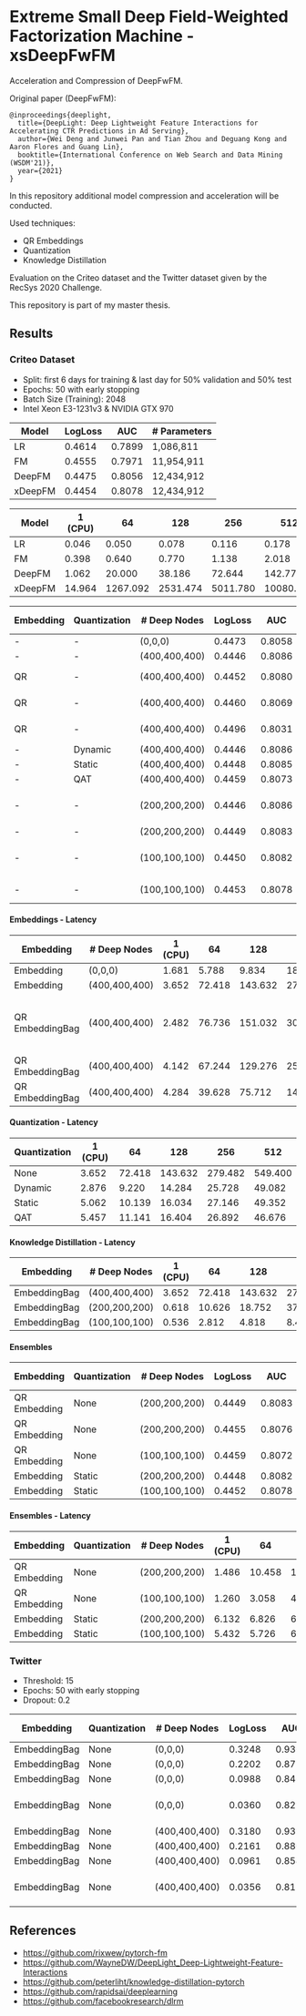 # Extreme Small Deep Field-Weighted Factorization Machine - xsDeepFwFM
Acceleration and Compression of DeepFwFM.

Original paper (DeepFwFM):
```
@inproceedings{deeplight,
  title={DeepLight: Deep Lightweight Feature Interactions for Accelerating CTR Predictions in Ad Serving},
  author={Wei Deng and Junwei Pan and Tian Zhou and Deguang Kong and Aaron Flores and Guang Lin},
  booktitle={International Conference on Web Search and Data Mining (WSDM'21)},
  year={2021}
}
```

In this repository additional model compression and acceleration will be conducted. 

Used techniques:
- QR Embeddings
- Quantization
- Knowledge Distillation

Evaluation on the Criteo dataset and the Twitter dataset given by the RecSys 2020 Challenge.

This repository is part of my master thesis.


## Results

### Criteo Dataset
- Split: first 6 days for training & last day for 50% validation and 50% test
- Epochs: 50 with early stopping
- Batch Size (Training): 2048
- Intel Xeon E3-1231v3 & NVIDIA GTX 970

| Model   | LogLoss   | AUC    | # Parameters  |
|---------|-----------|--------|---------------|
| LR      | 0.4614    | 0.7899 |  1,086,811    | 
| FM      | 0.4555    | 0.7971 | 11,954,911    | 
| DeepFM  | 0.4475    | 0.8056 | 12,434,912    |
| xDeepFM | 0.4454    | 0.8078 | 12,434,912    |

| Model   | 1 (CPU) | 64        | 128       | 256     | 512      | 512 (GPU) | 1024    | 2048    | 4096    | Notes |
|---------|---------|-----------|-----------|---------|----------|-----------|---------|---------|---------|-------|
| LR      | 0.046   | 0.050     | 0.078     | 0.116   | 0.178    | 0.285     | 0.320   | 0.353   | 0.419   |
| FM      | 0.398   | 0.640     | 0.770     | 1.138   | 2.018    | 2.130     | 2.319   | 2.498   | 2.604   |
| DeepFM  | 1.062   | 20.000    | 38.186    | 72.644  | 142.776  | 4.215     | 3.806   | 4.646   | 5.914   |
| xDeepFM | 14.964  | 1267.092  | 2531.474  | 5011.780| 10080.782| 20.278    | 29.985  | 60.795  | 119.035 |


| Embedding | Quantization  | # Deep Nodes  | LogLoss   | AUC    | PRAUC     | RCE   | # Parameters  | Size (MB) |  Notes |
|-----------|---------------|---------------|-----------|--------|-----------|-------|---------------|-----------|--------|
| -         | -             | (0,0,0)       | 0.4473    | 0.8058 | 0.6106    | 21.71 | 11,956,823    |  47.84    |
| -         | -             | (400,400,400) | 0.4446    | 0.8086 | 0.6159    | 22.18 | 12,436,824    |  49.780   |
| QR        | -             | (400,400,400) | 0.4452    | 0.8080 | 0.6150    | 22.08 |  7,008,374    |  28.073   | 2 collisions 
| QR        | -             | (400,400,400) | 0.4460    | 0.8069 | 0.6139    | 21.93 |  4,294,354    |  17.217   | 4 collisions
| QR        | -             | (400,400,400) | 0.4496    | 0.8031 | 0.6076    | 21.31 |  1,771,504    |   7.125   | 60 collisions
| -         | Dynamic       | (400,400,400) | 0.4446    | 0.8086 | 0.6159    | 22.17 | 12,436,824    |  48.35    | 
| -         | Static        | (400,400,400) | 0.4448    | 0.8085 | 0.6157    | 22.16 | 12,436,824    |  24.46    | 
| -         | QAT           | (400,400,400) | 0.4459    | 0.8073 | 0.6135    | 21.94 | 12,436,824    |  24.46    |        
| -         | -             | (200,200,200) | 0.4446    | 0.8086 | 0.6160    | 22.18 | 11,028,101    |  44.138   | KD, a=0.1, t=3
| -         | -             | (200,200,200) | 0.4449    | 0.8083 | 0.6154    | 22.13 | 11,028,101    |  44.138   | no KD
| -         | -             | (100,100,100) | 0.4450    | 0.8082 | 0.6152    | 22.11 | 10,928,101    |  43.736   | KD, a=0.1, t=3
| -         | -             | (100,100,100) | 0.4453    | 0.8078 | 0.6146    | 22.06 | 10,928,101    |  43.736   | no KD TODO


#### Embeddings - Latency

| Embedding       |  # Deep Nodes | 1 (CPU) | 64     | 128    | 256     | 512     | 512 (GPU) | 1024    | 2048    | 4096    | Notes |
|-----------------|---------------|---------|--------|--------|---------|---------|-----------|---------|---------|---------|-------|
| Embedding       | (0,0,0)       | 1.681   | 5.788  |  9.834 | 18.228  | 36.250  | 5.103     | 6.657   |  9.867  | 15.849  |
| Embedding       | (400,400,400) | 3.652   | 72.418 |143.632 | 279.482 | 549.400 | 7.029     | 7.806   | 11.757  | 18.015  |
| QR EmbeddingBag | (400,400,400) | 2.482   | 76.736 |151.032 | 301.912 | 609.880 | 6.772     | 9.772   | 14.440  | 24.746  | 2 collisions TODO measure again 
| QR EmbeddingBag | (400,400,400) | 4.142   | 67.244 |129.276 | 253.910 | 504.246 | 9.995     | 10.356  | 14.040  | 20.046  | 4 collisions
| QR EmbeddingBag | (400,400,400) | 4.284   | 39.628 | 75.712 | 147.116 | 288.920 | 9.275     | 10.506  | 14.431  | 21.580  | 60 collisions

#### Quantization - Latency

| Quantization  | 1 (CPU) | 64     | 128    | 256      | 512     |
|---------------|---------|--------|--------|----------|---------|
| None          | 3.652   | 72.418 |143.632 | 279.482  | 549.400 |
| Dynamic       | 2.876   | 9.220  | 14.284 | 25.728   | 49.082  | 
| Static        | 5.062   | 10.139 | 16.034 | 27.146   | 49.352  |
| QAT           | 5.457   | 11.141 | 16.404 | 26.892   | 46.676  |

#### Knowledge Distillation - Latency

| Embedding       |  # Deep Nodes | 1 (CPU) | 64     | 128    | 256     | 512     | 512 (GPU) | 1024    | 2048    | 4096    |
|-----------------|---------------|---------|--------|--------|---------|---------|-----------|---------|---------|---------|
| EmbeddingBag    | (400,400,400) | 3.652   | 72.418 |143.632 | 279.482 | 549.400 | 7.029     | 7.806   | 11.757  | 18.015  | 
| EmbeddingBag    | (200,200,200) | 0.618   | 10.626 | 18.752 |  37.428 |  73.060 | 2.489     | 2.803   | 3.175   |  3.886  | 
| EmbeddingBag    | (100,100,100) | 0.536   |  2.812 |  4.818 |   8.454 |  16.022 | 2.520     | 2.817   | 3.094   |  3.325  | 

 
#### Ensembles

| Embedding     | Quantization  | # Deep Nodes  | LogLoss   | AUC    | PRAUC     | RCE   | # Parameters  | Size (MB) |  Notes |
|---------------|---------------|---------------|-----------|--------|-----------|-------|---------------|-----------|--------|
| QR Embedding  | None          | (200,200,200) | 0.4449    | 0.8083 | 0.6155    | 22.13 |  5,599,651    |  22.431   | KD + 2 coll
| QR Embedding  | None          | (200,200,200) | 0.4455    | 0.8076 | 0.6143    | 22.02 |  2,885,631    |  11.575   | KD + 4 coll
| QR Embedding  | None          | (100,100,100) | 0.4459    | 0.8072 | 0.6138    | 21.96 |  2,785,631    |  11.172   | KD + 4 coll
| Embedding     | Static        | (200,200,200) | 0.4448    | 0.8082 | 0.6159    | 22.15 | 11,028,101    |  19.781   | KD
| Embedding     | Static        | (100,100,100) | 0.4452    | 0.8078 | 0.6151    | 22.07 | 10,928,101    |  19.671   | KD


#### Ensembles - Latency

| Embedding    | Quantization  | # Deep Nodes  | 1 (CPU) | 64     | 128    | 256      | 512     | Notes |
|--------------|---------------|---------------|---------|--------|--------|----------|---------|-------|
| QR Embedding | None          | (200,200,200) | 1.486   | 10.458 | 19.296 | 37.062   | 72.264  | KD + 4 coll
| QR Embedding | None          | (100,100,100) | 1.260   |  3.058 |  4.778 |  8.518   | 16.136  | KD + 4 coll
| Embedding    | Static        | (200,200,200) | 6.132   |  6.826 |  6.772 |  7.134   |  9.414  | KD
| Embedding    | Static        | (100,100,100) | 5.432   |  5.726 |  6.120 |  6.290   |  7.240  | KD

### Twitter
- Threshold: 15
- Epochs: 50 with early stopping
- Dropout: 0.2

| Embedding       | Quantization  | # Deep Nodes  | LogLoss   | AUC    | PRAUC     | RCE   | # Parameters  | Size (MB) | Notes      |
|-----------------|---------------|---------------|-----------|--------|-----------|-------|---------------|-----------|------------|
| EmbeddingBag    | None          | (0,0,0)       | 0.3248    | 0.9368 |  0.9049   | 52.19 | 131,425,764   |  525.721  | Like
| EmbeddingBag    | None          | (0,0,0)       | 0.2202    | 0.8754 |  0.5223   | 31.35 | 131,425,764   |  525.721  | Retweet
| EmbeddingBag    | None          | (0,0,0)       | 0.0988    | 0.8463 |  0.1388   | 16.90 | 131,425,764   |  525.721  | Reply
| EmbeddingBag    | None          | (0,0,0)       | 0.0360    | 0.8231 |  0.0456   | 11.43 | 131,425,764   |  525.721  | Retweet with comment
| EmbeddingBag    | None          | (400,400,400) | 0.3180    | 0.9398 |  0.9100   | 53.19 | 131,937,765   |  527.786  | Like
| EmbeddingBag    | None          | (400,400,400) | 0.2161    | 0.8807 |  0.5355   | 32.63 | 131,937,765   |  527.786  | Retweet
| EmbeddingBag    | None          | (400,400,400) | 0.0961    | 0.8549 |  0.1525   | 19.17 | 131,937,765   |  527.786  | Reply
| EmbeddingBag    | None          | (400,400,400) | 0.0356    | 0.8122 |  0.0358   | 11.75 | 131,937,765   |  527.786  | Retweet with comment 


## References
- https://github.com/rixwew/pytorch-fm
- https://github.com/WayneDW/DeepLight_Deep-Lightweight-Feature-Interactions
- https://github.com/peterliht/knowledge-distillation-pytorch
- https://github.com/rapidsai/deeplearning
- https://github.com/facebookresearch/dlrm